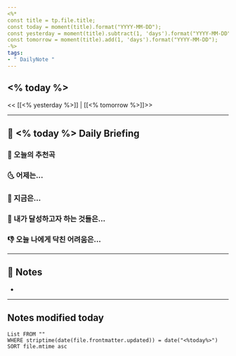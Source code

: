```yaml
---
<%*
const title = tp.file.title;
const today = moment(title).format("YYYY-MM-DD");
const yesterday = moment(title).subtract(1, 'days').format("YYYY-MM-DD");
const tomorrow = moment(title).add(1, 'days').format("YYYY-MM-DD");
-%>
tags:
- " DailyNote "
---
```


## <% today %>

<< [[<% yesterday %>]] | [[<% tomorrow %>]]>>

---
## 📅 <% today %> Daily Briefing

### 🎵 오늘의 추천곡


### 🌜 어제는...


### 🙌 지금은...


### 🚀 내가 달성하고자 하는 것들은...


### 👎 오늘 나에게 닥친 어려움은...


---

## 📝 Notes

- 

---
## Notes modified today

```dataview
List FROM "" 
WHERE striptime(date(file.frontmatter.updated)) = date("<%today%>") 
SORT file.mtime asc
```

